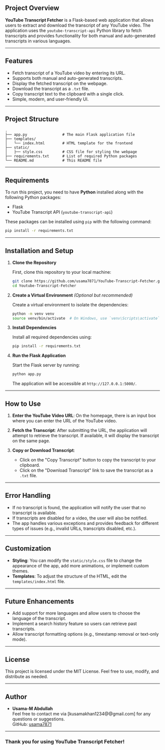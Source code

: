 ## Project Overview

**YouTube Transcript Fetcher** is a Flask-based web application that allows users to extract and download the transcript of any YouTube video. The application uses the `youtube-transcript-api` Python library to fetch transcripts and provides functionality for both manual and auto-generated transcripts in various languages.

---

## Features

- Fetch transcript of a YouTube video by entering its URL.
- Supports both manual and auto-generated transcripts.
- Display the fetched transcript on the webpage.
- Download the transcript as a `.txt` file.
- Copy transcript text to the clipboard with a single click.
- Simple, modern, and user-friendly UI.

---

## Project Structure

```plaintext
.
├── app.py                # The main Flask application file
├── templates/
│   └── index.html        # HTML template for the frontend
├── static/
│   ├── style.css         # CSS file for styling the webpage
├── requirements.txt      # List of required Python packages
└── README.md             # This README file
```

---

## Requirements

To run this project, you need to have **Python** installed along with the following Python packages:

- Flask
- YouTube Transcript API (`youtube-transcript-api`)

These packages can be installed using `pip` with the following command:

```bash
pip install -r requirements.txt
```

---

## Installation and Setup

1. **Clone the Repository**

   First, clone this repository to your local machine:

   ```bash
   git clone https://github.com/usama7871/YouTube-Transcript-Fetcher.git
   cd Youtube-Transcript-Fetcher
   ```

2. **Create a Virtual Environment** *(Optional but recommended)*

   Create a virtual environment to isolate the dependencies:

   ```bash
   python -m venv venv
   source venv/bin/activate  # On Windows, use `venv\Scripts\activate`
   ```

3. **Install Dependencies**

   Install all required dependencies using:

   ```bash
   pip install -r requirements.txt
   ```

4. **Run the Flask Application**

   Start the Flask server by running:

   ```bash
   python app.py
   ```

   The application will be accessible at `http://127.0.0.1:5000/`.

---

## How to Use

1. **Enter the YouTube Video URL**: On the homepage, there is an input box where you can enter the URL of the YouTube video.

2. **Fetch the Transcript**: After submitting the URL, the application will attempt to retrieve the transcript. If available, it will display the transcript on the same page.

3. **Copy or Download Transcript**:
    - Click on the "Copy Transcript" button to copy the transcript to your clipboard.
    - Click on the "Download Transcript" link to save the transcript as a `.txt` file.

---

## Error Handling

- If no transcript is found, the application will notify the user that no transcript is available.
- If transcripts are disabled for a video, the user will also be notified.
- The app handles various exceptions and provides feedback for different types of issues (e.g., invalid URLs, transcripts disabled, etc.).

---

## Customization

- **Styling**: You can modify the `static/style.css` file to change the appearance of the app, add more animations, or implement custom themes.
- **Templates**: To adjust the structure of the HTML, edit the `templates/index.html` file.

---

## Future Enhancements

- Add support for more languages and allow users to choose the language of the transcript.
- Implement a search history feature so users can retrieve past transcripts.
- Allow transcript formatting options (e.g., timestamp removal or text-only mode).

---

## License

This project is licensed under the MIT License. Feel free to use, modify, and distribute as needed.

---

## Author

- **Usama-M Abdullah**  
  Feel free to contact me via [kusamakhan1234@@gmail.com] for any questions or suggestions.  
  GitHub: [usama7871](https://github.com/usama7871)

---

### Thank you for using YouTube Transcript Fetcher!
